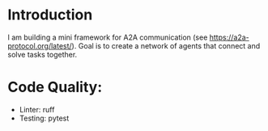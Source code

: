# Introduction

I am building a mini framework for A2A communication (see https://a2a-protocol.org/latest/). Goal is to create a network of agents that connect and solve tasks together.

# Code Quality:
- Linter: ruff
- Testing: pytest